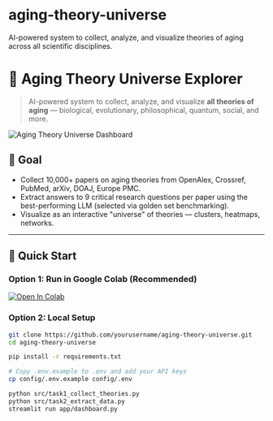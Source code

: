 # aging-theory-universe
AI-powered system to collect, analyze, and visualize theories of aging across all scientific disciplines.
# 🧬 Aging Theory Universe Explorer

> AI-powered system to collect, analyze, and visualize **all theories of aging** — biological, evolutionary, philosophical, quantum, social, and more.

![Aging Theory Universe Dashboard](docs/screenshot.png)

## 🎯 Goal

- Collect 10,000+ papers on aging theories from OpenAlex, Crossref, PubMed, arXiv, DOAJ, Europe PMC.
- Extract answers to 9 critical research questions per paper using the best-performing LLM (selected via golden set benchmarking).
- Visualize as an interactive "universe" of theories — clusters, heatmaps, networks.

---

## 🚀 Quick Start

### Option 1: Run in Google Colab (Recommended)

[![Open In Colab](https://colab.research.google.com/assets/colab-badge.svg)]([https://colab.research.google.com/github/yourusername/aging-theory-universe/blob/main/notebooks/demo_colab.ipynb](https://colab.research.google.com/drive/1Ufr0ZANsY8y7sLzp-DC5UxVxVfslXkC2?usp=sharing))

### Option 2: Local Setup

```bash
git clone https://github.com/yourusername/aging-theory-universe.git
cd aging-theory-universe

pip install -r requirements.txt

# Copy .env.example to .env and add your API keys
cp config/.env.example config/.env

python src/task1_collect_theories.py
python src/task2_extract_data.py
streamlit run app/dashboard.py
